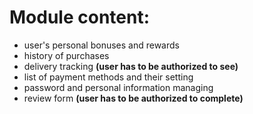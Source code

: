 # Module content:

- user's personal bonuses and rewards
- history of purchases
- delivery tracking **(user has to be authorized to see)**
- list of payment methods and their setting
- password and personal information managing
- review form **(user has to be authorized to complete)**
